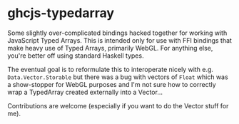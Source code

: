 ghcjs-typedarray
================

Some slightly over-complicated bindings hacked together for working with
JavaScript Typed Arrays. This is intended only for use with FFI bindings
that make heavy use of Typed Arrays, primarily WebGL. For anything else,
you're better off using standard Haskell types.

The eventual goal is to reformulate this to interoperate nicely with e.g.
`Data.Vector.Storable` but there was a bug with vectors of `Float` which 
was a show-stopper for WebGL purposes and I'm not sure how to correctly wrap 
a TypedArray created externally into a Vector...

Contributions are welcome (especially if you want to do the Vector stuff for me).
